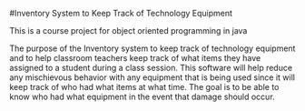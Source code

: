 #Inventory System to Keep Track of Technology Equipment

This is a course project for object oriented programming in java

The purpose of the Inventory system to keep track of technology equipment and to help classroom
teachers keep track of what items they have assigned to a student during a class session.
This software will help reduce any mischievous behavior with any equipment that is being
used since it will keep track of who had what items at what time. The goal is to be able
to know who had what equipment in the event that damage should occur.
